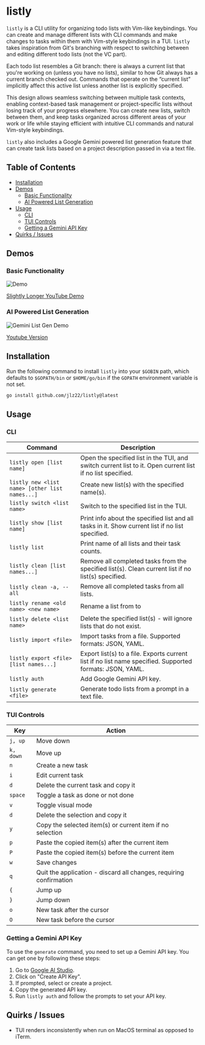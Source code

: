# listly

`listly` is a CLI utility for organizing todo lists with Vim-like keybindings. You can create and manage different lists with CLI commands and make changes to tasks within them with Vim-style keybindings in a TUI. `listly` takes inspiration from Git's branching with respect to switching between and editing different todo lists (not the VC part).

Each todo list resembles a Git branch: there is always a current list that you're working on (unless you have no lists), similar to how Git always has a current branch checked out. Commands that operate on the “current list” implicitly affect this active list unless another list is explicitly specified.

This design allows seamless switching between multiple task contexts, enabling context-based task management or project-specific lists without losing track of your progress elsewhere. You can create new lists, switch between them, and keep tasks organized across different areas of your work or life while staying efficient with intuitive CLI commands and natural Vim-style keybindings.

`listly` also includes a Google Gemini powered list generation feature that can create task lists based on a project description passed in via a text file. 

## Table of Contents

- [Installation](#installation)
- [Demos](#demos)
  - [Basic Functionality](#basic-functionality)
  - [AI Powered List Generation](#ai-powered-list-generation-demo)
- [Usage](#usage)
  - [CLI](#cli)
  - [TUI Controls](#tui-controls)
  - [Getting a Gemini API Key](#getting-a-gemini-api-key)
- [Quirks / Issues](#quirks--issues)

## Demos

### Basic Functionality

![Demo](assets/demo.gif)

[Slightly Longer YouTube Demo](https://youtu.be/s1b4MqS0Fhg)

### AI Powered List Generation

![Gemini List Gen Demo](assets/generate_demo.gif)

[Youtube Version](https://youtu.be/Fy3c-LyJLRI)

## Installation

Run the following command to install `listly` into your `$GOBIN` path, which defaults to `$GOPATH/bin` or `$HOME/go/bin` if the `GOPATH` environment variable is not set.

```bash
go install github.com/jlz22/listly@latest
```

## Usage

### CLI

| Command                                        | Description                                                                                                |
| ---------------------------------------------- | ---------------------------------------------------------------------------------------------------------- |
| `listly open [list name]`                      | Open the specified list in the TUI, and switch current list to it. Open current list if no list specified. |
| `listly new <list name> [other list names...]` | Create new list(s) with the specified name(s).                                                              |
| `listly switch <list name>`                    | Switch to the specified list in the TUI.                                                                   |
| `listly show [list name]`                      | Print info about the specified list and all tasks in it. Show current list if no list specified.           |
| `listly list`                                  | Print name of all lists and their task counts.                                                             |
| `listly clean [list names...]`                 | Remove all completed tasks from the specified list(s). Clean current list if no list(s) specified.         |
| `listly clean -a, --all`                       | Remove all completed tasks from all lists.                                                                 |
| `listly rename <old name> <new name>`          | Rename a list from <old name> to <new name>                                                                |
| `listly delete <list name>`                    | Delete the specified list(s) - will ignore lists that do not exist.                                        |
| `listly import <file>`                         | Import tasks from a file. Supported formats: JSON, YAML.                                                   |
| `listly export <file> [list names...]`         | Export list(s) to a file. Exports current list if no list name specified. Supported formats: JSON, YAML.   |
| `listly auth`                                  | Add Google Gemini API key.                                                                                 |
| `listly generate <file>`                       | Generate todo lists from a prompt in a text file.                                                          |

### TUI Controls

| Key       | Action                                                             |
| --------- | ------------------------------------------------------------------ |
| `j, up`   | Move down                                                          |
| `k, down` | Move up                                                            |
| `n`       | Create a new task                                                  |
| `i`       | Edit current task                                                  |
| `d`       | Delete the current task and copy it                                |
| `space`   | Toggle a task as done or not done                                  |
| `v`       | Toggle visual mode                                                 |
| `d`       | Delete the selection and copy it                                   |
| `y`       | Copy the selected item(s) or current item if no selection          |
| `p`       | Paste the copied item(s) after the current item                    |
| `P`       | Paste the copied item(s) before the current item                   |
| `w`       | Save changes                                                       |
| `q`       | Quit the application - discard all changes, requiring confirmation |
| `{`       | Jump up                                                            |
| `}`       | Jump down                                                          |
| `o`       | New task after the cursor                                          |
| `O`       | New task before the cursor                                         |

### Getting a Gemini API Key

To use the `generate` command, you need to set up a Gemini API key. You can get one by following these steps:

1. Go to [Google AI Studio](https://aistudio.google.com/apikey).
2. Click on "Create API Key".
3. If prompted, select or create a project.
4. Copy the generated API key.
5. Run `listly auth` and follow the prompts to set your API key.

## Quirks / Issues

- TUI renders inconsistently when run on MacOS terminal as opposed to iTerm.
